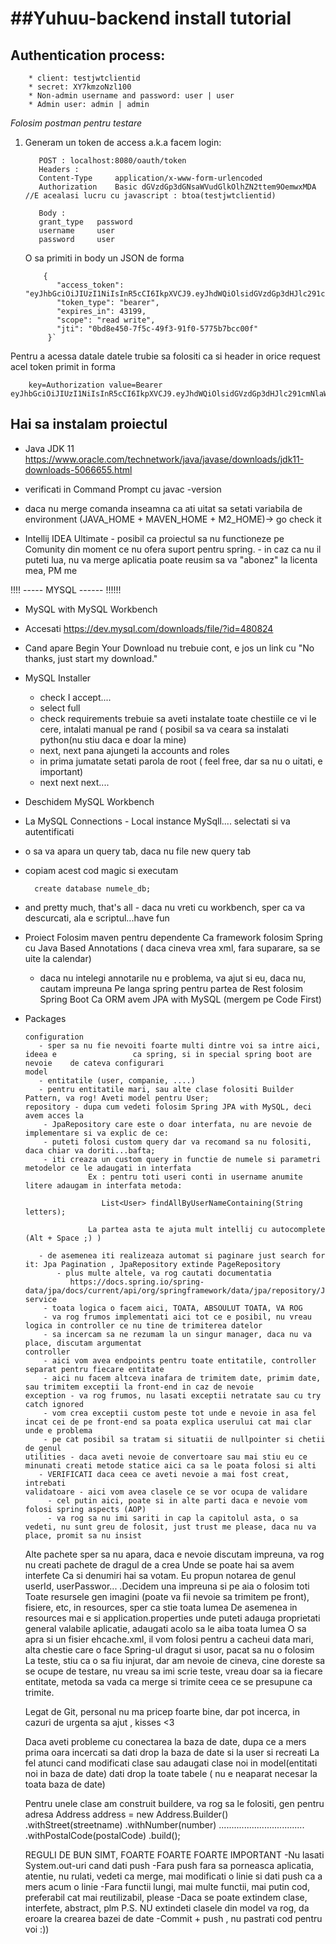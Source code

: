 # ##Yuhuu-backend install tutorial


## Authentication process:
        * client: testjwtclientid
        * secret: XY7kmzoNzl100
        * Non-admin username and password: user | user
        * Admin user: admin | admin

*Folosim postman pentru testare*

1. Generam un token de access a.k.a facem login:

		  POST : localhost:8080/oauth/token
		  Headers :
		  Content-Type     application/x-www-form-urlencoded
		  Authorization    Basic dGVzdGp3dGNsaWVudGlkOlhZN2ttem9OemwxMDA    //E acealasi lucru cu javascript : btoa(testjwtclientid)

		  Body :
		  grant_type   password
		  username     user
		  password     user

	O sa primiti in body un JSON de forma

           {
              "access_token": "eyJhbGciOiJIUzI1NiIsInR5cCI6IkpXVCJ9.eyJhdWQiOlsidGVzdGp3dHJlc291cmNlaWQiXSwidXNlcl9uYW1lIjoiYWRtaW4uYWRtaW4iLCJzY29wZSI6WyJyZWFkIiwid3JpdGUiXSwiZXhwIjoxNDk0NDU0MjgyLCJhdXRob3JpdGllcyI6WyJTVEFOREFSRF9VU0VSIiwiQURNSU5fVVNFUiJdLCJqdGkiOiIwYmQ4ZTQ1MC03ZjVjLTQ5ZjMtOTFmMC01Nzc1YjdiY2MwMGYiLCJjbGllbnRfaWQiOiJ0ZXN0and0Y2xpZW50aWQifQ.rvEAa4dIz8hT8uxzfjkEJKG982Ree5PdUW17KtFyeec",
              "token_type": "bearer",
              "expires_in": 43199,
              "scope": "read write",
              "jti": "0bd8e450-7f5c-49f3-91f0-5775b7bcc00f"
            }`

Pentru a acessa datale datele trubie sa folositi ca si header in orice request acel token primit in forma

		key=Authorization value=Bearer eyJhbGciOiJIUzI1NiIsInR5cCI6IkpXVCJ9.eyJhdWQiOlsidGVzdGp3dHJlc291cmNlaWQiXSwidXNlcl9uYW1lIjoiYWRtaW4uYWRtaW4iLCJzY29wZSI6WyJyZWFkIiwid3JpdGUiXSwiZXhwIjoxNDk0NDU0MjgyLCJhdXRob3JpdGllcyI6WyJTVEFOREFSRF9VU0VSIiwiQURNSU5fVVNFUiJdLCJqdGkiOiIwYmQ4ZTQ1MC03ZjVjLTQ5ZjMtOTFmMC01Nzc1YjdiY2MwMGYiLCJjbGllbnRfaWQiOiJ0ZXN0and0Y2xpZW50aWQifQ.rvEAa4dIz8hT8uxzfjkEJKG982Ree5PdUW17KtFyeec

## Hai sa instalam proiectul

 - Java JDK 11        https://www.oracle.com/technetwork/java/javase/downloads/jdk11-downloads-5066655.html
 - verificati in Command Prompt cu javac -version
 - daca nu merge comanda inseamna ca ati uitat sa setati variabila de environment (JAVA_HOME + MAVEN_HOME + M2_HOME)-> go check it


 - Intellij IDEA Ultimate - posibil ca proiectul sa nu functioneze pe Comunity din moment ce nu ofera suport pentru spring.
           - in caz ca nu il puteti lua, nu va merge aplicatia poate reusim sa va "abonez" la licenta mea, PM me





!!!! ----- MYSQL ------ !!!!!!
 - MySQL with MySQL Workbench
 - Accesati https://dev.mysql.com/downloads/file/?id=480824

 - Cand apare Begin Your Download nu trebuie cont, e jos un link cu "No thanks, just start my download."

 - MySQL Installer
      - check I accept....
      - select full
      - check requirements trebuie sa aveti instalate toate chestiile ce vi le cere, intalati manual pe rand
            ( posibil sa va ceara sa instalati python(nu stiu daca e doar la mine)
      - next, next pana ajungeti la accounts and roles
      - in prima jumatate setati parola de root ( feel free, dar sa nu o uitati, e important)
      - next next next....
 - Deschidem MySQL Workbench
 - La MySQL Connections - Local instance MySqll.... selectati si va autentificati
 - o sa va apara un query tab, daca nu file new query tab
 - copiam acest cod magic si executam


	     create database numele_db;







 - and pretty much, that's all - daca nu vreti cu workbench, sper ca va descurcati, ala e scriptul...have fun

 - Proiect
   Folosim maven pentru dependente
   Ca framework folosim Spring cu Java Based Annotations ( daca cineva vrea xml, fara suparare, sa se uite la calendar)
      - daca nu intelegi annotarile nu e problema, va ajut si eu, daca nu, cautam impreuna
   Pe langa spring pentru partea de Rest folosim Spring Boot
   Ca ORM avem JPA with MySQL (mergem pe Code First)

 - Packages


	   configuration
	      - sper sa nu fie nevoiti foarte multi dintre voi sa intre aici, ideea e 				  ca spring, si in special spring boot are nevoie    de cateva configurari
	   model
	      - entitatile (user, companie, ....)
          - pentru entitatile mari, sau alte clase folositi Builder Pattern, va rog! Aveti model pentru User;
       repository - dupa cum vedeti folosim Spring JPA with MySQL, deci avem acces la
           - JpaRepository care este o doar interfata, nu are nevoie de implementare si va explic de ce:
           - puteti folosi custom query dar va recomand sa nu folositi, daca chiar va doriti...bafta;
           - iti creaza un custom query in functie de numele si parametri metodelor ce le adaugati in interfata
	                 Ex : pentru toti useri conti in username anumite litere adaugam in interfata metoda:

                        List<User> findAllByUserNameContaining(String letters);

		             La partea asta te ajuta mult intellij cu autocomplete (Alt + Space ;) )

	      - de asemenea iti realizeaza automat si paginare just search for it: Jpa Pagination , JpaRepository extinde PageRepository
              - plus multe altele, va rog cautati documentatia
                 https://docs.spring.io/spring-data/jpa/docs/current/api/org/springframework/data/jpa/repository/JpaRepository.html
       service
	       - toata logica o facem aici, TOATA, ABSOULUT TOATA, VA ROG
           - va rog frumos implementati aici tot ce e posibil, nu vreau logica in controller ce nu tine de trimiterea datelor
           - sa incercam sa ne rezumam la un singur manager, daca nu va place, discutam argumentat
       controller
           - aici vom avea endpoints pentru toate entitatile, controller separat pentru fiecare entitate
           - aici nu facem altceva inafara de trimitem date, primim date, sau trimitem exceptii la front-end in caz de nevoie
       exception - va rog frumos, nu lasati exceptii netratate sau cu try catch ignored
           - vom crea exceptii custom peste tot unde e nevoie in asa fel incat cei de pe front-end sa poata explica userului cat mai clar    unde e problema
           - pe cat posibil sa tratam si situatii de nullpointer si chetii de genul
       utilities - daca aveti nevoie de convertoare sau mai stiu eu ce minunati creati metode statice aici ca sa le poata folosi si alti
          - VERIFICATI daca ceea ce aveti nevoie a mai fost creat, intrebati
       validatoare - aici vom avea clasele ce se vor ocupa de validare
            - cel putin aici, poate si in alte parti daca e nevoie vom folosi spring aspects (AOP)
            - va rog sa nu imi sariti in cap la capitolul asta, o sa vedeti, nu sunt greu de folosit, just trust me please, daca nu va    place, promit sa nu insist

   Alte pachete sper sa nu apara, daca e nevoie discutam impreuna, va rog nu creati pachete de dragul de a crea      Unde se poate hai sa avem interfete      Ca si denumiri hai sa votam. Eu propun notarea de genul userId, userPasswor... .Decidem una impreuna si pe aia o folosim toti      Toate resursele gen imagini (poate va fii nevoie sa trimitem pe front), fisiere, etc, in resources, sper ca stie toata lumea      De asemenea in resources mai e si application.properties unde puteti adauga proprietati general valabile aplicatie, adaugati acolo sa le aiba toata lumea      O sa apra si un fisier ehcache.xml, il vom folosi pentru a cacheui data mari, alta chestie care o face Spring-ul dragut si usor, pacat sa nu o folosim      La teste, stiu ca o sa fiu injurat, dar am nevoie de cineva, cine doreste sa se ocupe de testare, nu vreau sa imi scrie teste, vreau doar sa ia fiecare entitate, metoda sa vada ca merge si trimite ceea ce se presupune ca trimite.

   Legat de Git, personal nu ma pricep foarte bine, dar pot incerca, in cazuri de urgenta sa ajut , kisses <3

   Daca aveti probleme cu conectarea la baza de date, dupa ce a mers prima oara incercati sa dati drop la baza de date si la user si recreati
   La fel atunci cand modificati clase sau adaugati clase noi in model(entitati noi in baza de date) dati drop la toate tabele ( nu e neaparat necesar la toata baza de date)


    Pentru unele clase am construit buildere, va rog sa le folositi, gen pentru adresa
        Address address = new Address.Builder()
                                .withStreet(streetname)
                                .withNumber(number)
                             ..................................
                                .withPostalCode(postalCode)
                                .build();

    REGULI DE BUN SIMT, FOARTE FOARTE FOARTE IMPORTANT
    -Nu lasati System.out-uri cand dati push
    -Fara push fara sa porneasca aplicatia, atentie, nu rulati, vedeti ca merge, mai modificati o linie si dati push ca a mers acum o linie
    -Fara functii lungi, mai multe functii, mai putin cod, preferabil cat mai reutilizabil, please
    -Daca se poate extindem clase, interfete, abstract, plm
       P.S. NU extindeti clasele din model va rog, da eroare la crearea bazei de date
    -Commit + push , nu pastrati cod pentru voi :))

